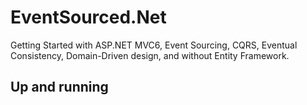# EventSourced.Net
Getting Started with ASP.NET MVC6, Event Sourcing, CQRS, Eventual Consistency, Domain-Driven design, and without Entity Framework.

## Up and running
